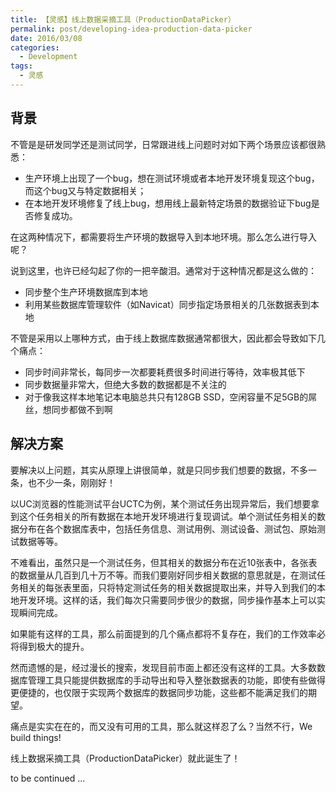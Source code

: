 ```yaml
---
title: 【灵感】线上数据采摘工具（ProductionDataPicker）
permalink: post/developing-idea-production-data-picker
date: 2016/03/08
categories:
  - Development
tags:
  - 灵感
---
```


## 背景

不管是是研发同学还是测试同学，日常跟进线上问题时对如下两个场景应该都很熟悉：

- 生产环境上出现了一个bug，想在测试环境或者本地开发环境复现这个bug，而这个bug又与特定数据相关；
- 在本地开发环境修复了线上bug，想用线上最新特定场景的数据验证下bug是否修复成功。

在这两种情况下，都需要将生产环境的数据导入到本地环境。那么怎么进行导入呢？

说到这里，也许已经勾起了你的一把辛酸泪。通常对于这种情况都是这么做的：

- 同步整个生产环境数据库到本地
- 利用某些数据库管理软件（如Navicat）同步指定场景相关的几张数据表到本地

不管是采用以上哪种方式，由于线上数据库数据通常都很大，因此都会导致如下几个痛点：

- 同步时间非常长，每同步一次都要耗费很多时间进行等待，效率极其低下
- 同步数据量非常大，但绝大多数的数据都是不关注的
- 对于像我这样本地笔记本电脑总共只有128GB SSD，空闲容量不足5GB的屌丝，想同步都做不到啊

## 解决方案

要解决以上问题，其实从原理上讲很简单，就是只同步我们想要的数据，不多一条，也不少一条，刚刚好！

以UC浏览器的性能测试平台UCTC为例，某个测试任务出现异常后，我们想要拿到这个任务相关的所有数据在本地开发环境进行复现调试。单个测试任务相关的数据分布在各个数据库表中，包括任务信息、测试用例、测试设备、测试包、原始测试数据等等。

不难看出，虽然只是一个测试任务，但其相关的数据分布在近10张表中，各张表的数据量从几百到几十万不等。而我们要刚好同步相关数据的意思就是，在测试任务相关的每张表里面，只将特定测试任务的相关数据提取出来，并导入到我们的本地开发环境。这样的话，我们每次只需要同步很少的数据，同步操作基本上可以实现瞬间完成。

如果能有这样的工具，那么前面提到的几个痛点都将不复存在，我们的工作效率必将得到极大的提升。

然而遗憾的是，经过漫长的搜索，发现目前市面上都还没有这样的工具。大多数数据库管理工具只能提供数据库的手动导出和导入整张数据表的功能，即使有些做得更便捷的，也仅限于实现两个数据库的数据同步功能，这些都不能满足我们的期望。

痛点是实实在在的，而又没有可用的工具，那么就这样忍了么？当然不行，We build things!

线上数据采摘工具（ProductionDataPicker）就此诞生了！

to be continued ...
